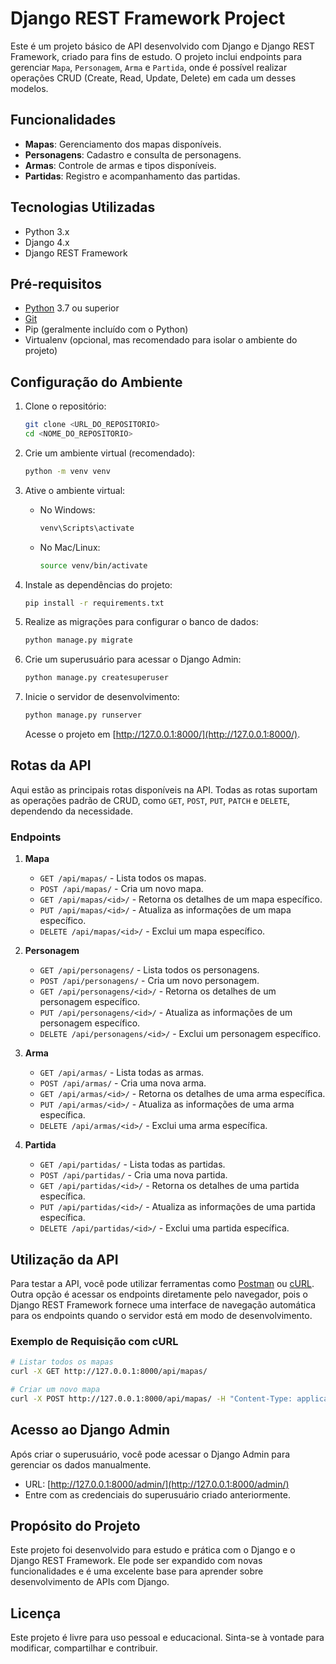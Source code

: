 # Django REST Framework Project

Este é um projeto básico de API desenvolvido com Django e Django REST Framework, criado para fins de estudo. O projeto inclui endpoints para gerenciar `Mapa`, `Personagem`, `Arma` e `Partida`, onde é possível realizar operações CRUD (Create, Read, Update, Delete) em cada um desses modelos.

## Funcionalidades

- **Mapas**: Gerenciamento dos mapas disponíveis.
- **Personagens**: Cadastro e consulta de personagens.
- **Armas**: Controle de armas e tipos disponíveis.
- **Partidas**: Registro e acompanhamento das partidas.

## Tecnologias Utilizadas

- Python 3.x
- Django 4.x
- Django REST Framework

## Pré-requisitos

- [Python](https://www.python.org/) 3.7 ou superior
- [Git](https://git-scm.com/)
- Pip (geralmente incluído com o Python)
- Virtualenv (opcional, mas recomendado para isolar o ambiente do projeto)

## Configuração do Ambiente

1. Clone o repositório:

   ```bash
   git clone <URL_DO_REPOSITORIO>
   cd <NOME_DO_REPOSITORIO>
   ```

2. Crie um ambiente virtual (recomendado):

   ```bash
   python -m venv venv
   ```

3. Ative o ambiente virtual:

   - No Windows:
     ```bash
     venv\Scripts\activate
     ```
   - No Mac/Linux:
     ```bash
     source venv/bin/activate
     ```

4. Instale as dependências do projeto:

   ```bash
   pip install -r requirements.txt
   ```

5. Realize as migrações para configurar o banco de dados:

   ```bash
   python manage.py migrate
   ```

6. Crie um superusuário para acessar o Django Admin:

   ```bash
   python manage.py createsuperuser
   ```

7. Inicie o servidor de desenvolvimento:

   ```bash
   python manage.py runserver
   ```

   Acesse o projeto em [http://127.0.0.1:8000/](http://127.0.0.1:8000/).

## Rotas da API

Aqui estão as principais rotas disponíveis na API. Todas as rotas suportam as operações padrão de CRUD, como `GET`, `POST`, `PUT`, `PATCH` e `DELETE`, dependendo da necessidade.

### Endpoints

1. **Mapa**

   - `GET /api/mapas/` - Lista todos os mapas.
   - `POST /api/mapas/` - Cria um novo mapa.
   - `GET /api/mapas/<id>/` - Retorna os detalhes de um mapa específico.
   - `PUT /api/mapas/<id>/` - Atualiza as informações de um mapa específico.
   - `DELETE /api/mapas/<id>/` - Exclui um mapa específico.

2. **Personagem**

   - `GET /api/personagens/` - Lista todos os personagens.
   - `POST /api/personagens/` - Cria um novo personagem.
   - `GET /api/personagens/<id>/` - Retorna os detalhes de um personagem específico.
   - `PUT /api/personagens/<id>/` - Atualiza as informações de um personagem específico.
   - `DELETE /api/personagens/<id>/` - Exclui um personagem específico.

3. **Arma**

   - `GET /api/armas/` - Lista todas as armas.
   - `POST /api/armas/` - Cria uma nova arma.
   - `GET /api/armas/<id>/` - Retorna os detalhes de uma arma específica.
   - `PUT /api/armas/<id>/` - Atualiza as informações de uma arma específica.
   - `DELETE /api/armas/<id>/` - Exclui uma arma específica.

4. **Partida**
   - `GET /api/partidas/` - Lista todas as partidas.
   - `POST /api/partidas/` - Cria uma nova partida.
   - `GET /api/partidas/<id>/` - Retorna os detalhes de uma partida específica.
   - `PUT /api/partidas/<id>/` - Atualiza as informações de uma partida específica.
   - `DELETE /api/partidas/<id>/` - Exclui uma partida específica.

## Utilização da API

Para testar a API, você pode utilizar ferramentas como [Postman](https://www.postman.com/) ou [cURL](https://curl.se/). Outra opção é acessar os endpoints diretamente pelo navegador, pois o Django REST Framework fornece uma interface de navegação automática para os endpoints quando o servidor está em modo de desenvolvimento.

### Exemplo de Requisição com cURL

```bash
# Listar todos os mapas
curl -X GET http://127.0.0.1:8000/api/mapas/

# Criar um novo mapa
curl -X POST http://127.0.0.1:8000/api/mapas/ -H "Content-Type: application/json" -d '{"nome": "Novo Mapa"}'
```

## Acesso ao Django Admin

Após criar o superusuário, você pode acessar o Django Admin para gerenciar os dados manualmente.

- URL: [http://127.0.0.1:8000/admin/](http://127.0.0.1:8000/admin/)
- Entre com as credenciais do superusuário criado anteriormente.

## Propósito do Projeto

Este projeto foi desenvolvido para estudo e prática com o Django e o Django REST Framework. Ele pode ser expandido com novas funcionalidades e é uma excelente base para aprender sobre desenvolvimento de APIs com Django.

## Licença

Este projeto é livre para uso pessoal e educacional. Sinta-se à vontade para modificar, compartilhar e contribuir.
